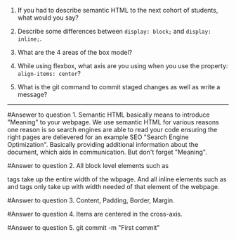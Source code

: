 1. If you had to describe semantic HTML to the next cohort of students, what would you say?

2. Describe some differences between ```display: block;``` and ```display: inline;```.

3. What are the 4 areas of the box model?

4. While using flexbox, what axis are you using when you use the property: ```align-items: center```?

5. What is the git command to commit staged changes as well as write a message? 

-------------------------------------------------------------------------------------------------------------------------------

#Ansewer to question 1.
Semantic HTML basically means to introduce "Meaning" to your webpage. We use semantic HTML for various reasons one reason is so search engines are able to read your code ensuring the right pages are delievered for an example SEO "Search Engine Optimization". Basically providing additional information about the document, which aids in communication. But don't forget "Meaning".

#Answer to question 2.
All block level elements such as <div> tags take up the entire width of the wbpage. And all inline elements such as <img> and <span> tags only take up with width needed of that element of the webpage.

#Answer to question 3.
Content, Padding, Border, Margin.

#Answer to question 4.
Items are centered in the cross-axis.

#Answer to question 5.
git commit -m "First commit"